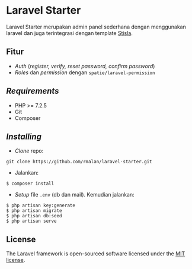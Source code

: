 # Laravel Starter
Laravel Starter merupakan admin panel sederhana dengan menggunakan laravel dan juga terintegrasi dengan template [Stisla](https://getstisla.com/).

## Fitur
- *Auth* (*register, verify, reset password, confirm password*)
- *Roles* dan *permission* dengan `spatie/laravel-permission`

## *Requirements*
- PHP >= 7.2.5
- Git
- Composer

## *Installing*
- *Clone* repo:
```
git clone https://github.com/rmalan/laravel-starter.git
```
- Jalankan:
```
$ composer install
```
- *Setup* file `.env` (db dan mail). Kemudian jalankan:
```
$ php artisan key:generate
$ php artisan migrate
$ php artisan db:seed
$ php artisan serve
```

## License

The Laravel framework is open-sourced software licensed under the [MIT license](https://opensource.org/licenses/MIT).
